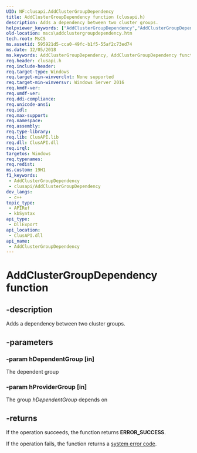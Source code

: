 ```yaml
---
UID: NF:clusapi.AddClusterGroupDependency
title: AddClusterGroupDependency function (clusapi.h)
description: Adds a dependency between two cluster groups.
helpviewer_keywords: ["AddClusterGroupDependency","AddClusterGroupDependency function [Failover Cluster]","PCLUSAPI_ADD_CLUSTER_GROUP_DEPENDENCY","PCLUSAPI_ADD_CLUSTER_GROUP_DEPENDENCY function [Failover Cluster]","clusapi/AddClusterGroupDependency","clusapi/PCLUSAPI_ADD_CLUSTER_GROUP_DEPENDENCY","mscs.addclustergroupdependency"]
old-location: mscs\addclustergroupdependency.htm
tech.root: MsCS
ms.assetid: 595921d5-cca0-49fc-b1f5-55af2c73ed74
ms.date: 12/05/2018
ms.keywords: AddClusterGroupDependency, AddClusterGroupDependency function [Failover Cluster], PCLUSAPI_ADD_CLUSTER_GROUP_DEPENDENCY, PCLUSAPI_ADD_CLUSTER_GROUP_DEPENDENCY function [Failover Cluster], clusapi/AddClusterGroupDependency, clusapi/PCLUSAPI_ADD_CLUSTER_GROUP_DEPENDENCY, mscs.addclustergroupdependency
req.header: clusapi.h
req.include-header: 
req.target-type: Windows
req.target-min-winverclnt: None supported
req.target-min-winversvr: Windows Server 2016
req.kmdf-ver: 
req.umdf-ver: 
req.ddi-compliance: 
req.unicode-ansi: 
req.idl: 
req.max-support: 
req.namespace: 
req.assembly: 
req.type-library: 
req.lib: ClusAPI.lib
req.dll: ClusAPI.dll
req.irql: 
targetos: Windows
req.typenames: 
req.redist: 
ms.custom: 19H1
f1_keywords:
 - AddClusterGroupDependency
 - clusapi/AddClusterGroupDependency
dev_langs:
 - c++
topic_type:
 - APIRef
 - kbSyntax
api_type:
 - DllExport
api_location:
 - ClusAPI.dll
api_name:
 - AddClusterGroupDependency
---
```


# AddClusterGroupDependency function


## -description

Adds a dependency between two cluster groups.

## -parameters

### -param hDependentGroup [in]

The dependent group

### -param hProviderGroup [in]

The group <i>hDependentGroup</i> depends on

## -returns

If the operation succeeds, the function returns <b>ERROR_SUCCESS</b>.

If the operation fails, 
the function returns a <a href="https://docs.microsoft.com/windows/desktop/Debug/system-error-codes">system error code</a>.

